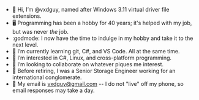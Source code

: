 - 👋 Hi, I’m @vxdguy, named after Windows 3.11 virtual driver file extensions.
- 🖥️ Programming has been a hobby for 40 years; it's helped with my job, but was never *the* job.
- :godmode: I now have the time to indulge in my hobby and take it to the next level.
- 🌱 I’m currently learning git, C#, and VS Code.  All at the same time.
- 👀 I’m interested in C#, Linux, and cross-platform programming.
- 💞️ I’m looking to collaborate on whatever piques me interest.
- 🗾 Before retiring, I was a Senior Storage Engineer working for an international conglomerate.
- 📧 My email is vxdguy@gmail.com -- I do not "live" off my phone, so email responses may take a day.

<!---
vxdguy/vxdguy is a ✨ special ✨ repository because its `README.md` (this file) appears on your GitHub profile.
You can click the Preview link to take a look at your changes.
--->
